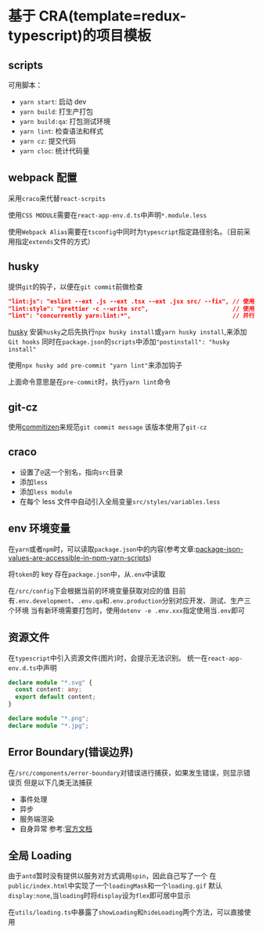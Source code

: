 # 基于 CRA(template=redux-typescript)的项目模板

## scripts

可用脚本：

- `yarn start`: 启动 dev
- `yarn build`: 打生产打包
- `yarn build:qa`: 打包测试环境
- `yarn lint`: 检查语法和样式
- `yarn cz`: 提交代码
- `yarn cloc`: 统计代码量

## webpack 配置

采用`craco`来代替`react-scrpits`

使用`CSS MODULE`需要在`react-app-env.d.ts`中声明`*.module.less`

使用`Webpack Alias`需要在`tsconfig`中同时为`typescript`指定路径别名。（目前采用指定`extends`文件的方式）

## husky

提供`git`的钩子，以便在`git commit`前做检查

```json
"lint:js": "eslint --ext .js --ext .tsx --ext .jsx src/ --fix", // 使用eslint 检查语法
"lint:style": "prettier -c --write src",                        // 使用prettier检查格式
"lint": "concurrently yarn:lint:*",                             // 并行同时检查语法和格式
```

[husky](https://typicode.github.io/husky/#/)
安装`husky`之后先执行`npx husky install`或`yarn husky install`,来添加`Git hooks`
同时在`package.json`的`scripts`中添加`"postinstall": "husky install"`

使用`npx husky add pre-commit "yarn lint"`来添加钩子

上面命令意思是在`pre-commit`时，执行`yarn lint`命令

## git-cz

使用[commitizen](https://github.com/commitizen)来规范`git commit message`
该版本使用了`git-cz`

## craco

- 设置了`@`这一个别名，指向`src`目录
- 添加`less`
- 添加`less module`
- 在每个 less 文件中自动引入全局变量`src/styles/variables.less`

## env 环境变量

在`yarn`或者`npm`时，可以读取`package.json`中的内容(参考文章:[package-json-values-are-accessible-in-npm-yarn-scripts](https://www.stefanjudis.com/today-i-learned/package-json-values-are-accessible-in-npm-yarn-scripts/))

将`token`的 key 存在`package.json`中，从`.env`中读取

在`/src/config`下会根据当前的环境变量获取对应的值
目前有`.env.development`、`.env.qa`和`.env.production`分别对应开发、测试、生产三个环境
当有新环境需要打包时，使用`dotenv -e .env.xxx`指定使用当`.env`即可

## 资源文件

在`typescript`中引入资源文件(图片)时，会提示无法识别。
统一在`react-app-env.d.ts`中声明

```typescript
declare module "*.svg" {
  const content: any;
  export default content;
}

declare module "*.png";
declare module "*.jpg";
```

## Error Boundary(错误边界)

在`/src/components/error-boundary`对错误进行捕获，如果发生错误，则显示错误页
但是以下几类无法捕获

- 事件处理
- 异步
- 服务端渲染
- 自身异常
  参考:[官方文档](https://react.docschina.org/docs/error-boundaries.html)

## 全局 Loading

由于`antd`暂时没有提供以服务对方式调用`spin`，因此自己写了一个
在`public/index.html`中实现了一个`loadingMask`和一个`loading.gif`
默认`display:none`,当`loading`时将`display`设为`flex`即可居中显示

在`utils/loading.ts`中暴露了`showLoading`和`hideLoading`两个方法，可以直接使用
